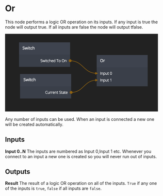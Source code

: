 # Or

This node performs a logic OR operation on its inputs. If any input is <span class="ndl-data">true</span> the node will output <span class="ndl-data">true</span>. If all inputs are <span class="ndl-data">false</span> the node will output <span class="ndl-data">tfalse</span>.

![](or.png)

Any number of inputs can be used. When an input is connected a new one will be created automatically.

<div class = "node-inputs">

## Inputs

**Input 0..N**
The inputs are numbered as Input 0,Input 1 etc. Whenever you connect to an input a new one is created so
you will never run out of inputs.

</div>

<div class = "node-outputs">

## Outputs

**Result**
The result of a logic OR operation on all of the inputs. `True` if any one of the inputs is `true`, `false` if all inputs are `false`.

</div>
